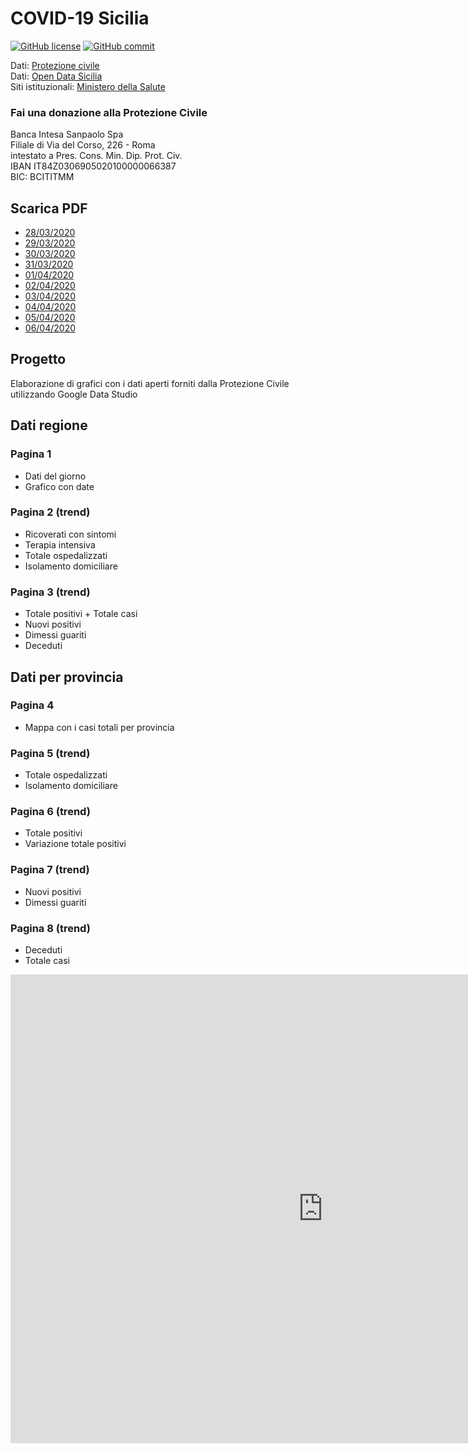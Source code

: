 # COVID-19 Sicilia

[![GitHub license](https://img.shields.io/badge/License-Creative%20Commons%20Attribution%204.0%20International-blue)](https://github.com/pcm-dpc/COVID-19/blob/master/LICENSE)
[![GitHub commit](https://img.shields.io/github/last-commit/maximilianventura/COVID-19)](https://github.com/maximilianventura/COVID-19/commits/master)

Dati: [Protezione civile](https://github.com/pcm-dpc/COVID-19)<br>
Dati: [Open Data Sicilia](https://github.com/opendatasicilia/COVID-19_Sicilia)<br>
Siti istituzionali: [Ministero della Salute](http://www.salute.gov.it/nuovocoronavirus)

### Fai una donazione alla Protezione Civile 

Banca Intesa Sanpaolo Spa<br>
Filiale di Via del Corso, 226 - Roma<br>
intestato a Pres. Cons. Min. Dip. Prot. Civ.<br>
IBAN IT84Z0306905020100000066387<br>
BIC: BCITITMM
 
## Scarica PDF
- [28/03/2020](https://github.com/maximilianventura/covid-19/blob/master/2020_03_28_COVID-19-SICILIA.pdf)
- [29/03/2020](https://github.com/maximilianventura/covid-19/blob/master/2020_03_29_COVID-19-SICILIA.pdf)
- [30/03/2020](https://github.com/maximilianventura/covid-19/blob/master/2020_03_30_COVID-19-SICILIA.pdf)
- [31/03/2020](https://github.com/maximilianventura/covid-19/blob/master/2020_03_31_COVID-19-SICILIA.pdf)
- [01/04/2020](https://github.com/maximilianventura/covid-19/blob/master/2020_04_01_COVID-19-SICILIA.pdf)
- [02/04/2020](https://github.com/maximilianventura/covid-19/blob/master/2020_04_02_COVID-19-SICILIA.pdf)
- [03/04/2020](https://github.com/maximilianventura/covid-19/blob/master/2020_04_03_COVID-19-SICILIA.pdf)
- [04/04/2020](https://github.com/maximilianventura/covid-19/blob/master/2020_04_04_COVID-19-SICILIA.pdf)
- [05/04/2020](https://github.com/maximilianventura/covid-19/blob/master/2020_04_05_COVID-19-SICILIA.pdf)
- [06/04/2020](https://github.com/maximilianventura/covid-19/blob/master/2020_04_06_COVID-19-SICILIA.pdf)

## Progetto
Elaborazione di grafici con i dati aperti forniti dalla Protezione Civile utilizzando Google Data Studio

## Dati regione

### Pagina 1
- Dati del giorno
- Grafico con date

### Pagina 2 (trend)
- Ricoverati con sintomi
- Terapia intensiva
- Totale ospedalizzati
- Isolamento domiciliare

### Pagina 3 (trend)
- Totale positivi + Totale casi
- Nuovi positivi
- Dimessi guariti
- Deceduti

## Dati per provincia

### Pagina 4
- Mappa con i casi totali per provincia

### Pagina 5 (trend)
- Totale ospedalizzati
- Isolamento domiciliare

### Pagina 6 (trend)
- Totale positivi
- Variazione totale positivi

### Pagina 7 (trend)
- Nuovi positivi
- Dimessi guariti

### Pagina 8 (trend)
- Deceduti
- Totale casi

<iframe width="1000" height="750" src="https://datastudio.google.com/embed/reporting/f2733b82-147a-482b-86ab-00eea5ad5629/page/lyDKB" frameborder="0" style="border:0" allowfullscreen></iframe> 
